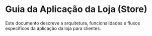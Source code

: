# Guia da Aplicação da Loja (Store)

Este documento descreve a arquitetura, funcionalidades e fluxos específicos da aplicação da loja para clientes.
